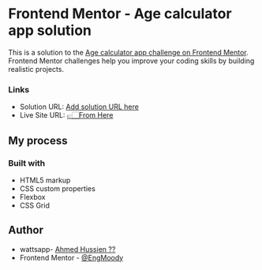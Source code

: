 # Frontend Mentor - Age calculator app solution

This is a solution to the [Age calculator app challenge on Frontend Mentor](https://www.frontendmentor.io/challenges/age-calculator-app-dF9DFFpj-Q). Frontend Mentor challenges help you improve your coding skills by building realistic projects.

### Links

- Solution URL: [Add solution URL here](https://your-solution-url.com  ) 
- Live Site URL: [👉🏻From Here](https://engmoody.github.io/ahmed/)
## My process

### Built with

- HTML5 markup
- CSS custom properties
- Flexbox
- CSS Grid

## Author

- wattsapp- [Ahmed Hussien ??](http://wa.me/+0201098909476)
- Frontend Mentor - [@EngMoody ](https://www.frontendmentor.io/profile/EngMoody)
